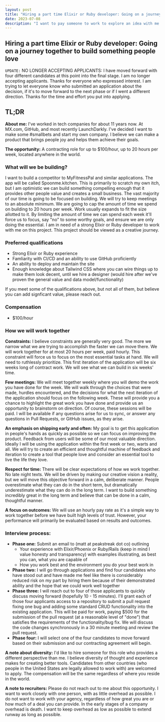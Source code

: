```yaml
---
layout: post
title: "Hiring a part time Elixir or Ruby developer: Going on a journey together to build something people love using"
date: 2023-07-08
description: "I want to pay someone to work to explore an idea with me. Do you want to spend 15 - 20 hours per week building something exceptional through iteration?"
---
```


## Hiring a part time Elixir or Ruby developer: Going on a journey together to build something people love

`UPDATE:` NO LONGER ACCEPTING APPLICANTS: I have moved forward with four different candidates at this point into the final stage. I am no longer accepting applicants. Thanks for everyone who expressed interest. I am trying to let everyone know who submitted an application about the decision, if it's to move forward to the next phase or if I went a different direction. Thanks for the time and effort you put into applying.

## TL;DR

**About me:** I've worked in tech companies for about 11 years now. At MX.com, GitHub, and most recently LaunchDarkly. I've decided I want to make some #smallbets and start my own company. I believe we can make a product that brings people joy and helps them achieve their goals.

**The opportunity:** A contracting role for up to $100/hour, up to 20 hours per week, located anywhere in the world.

### What will we be building?

I want to build a competitor to MyFitnessPal and similar applications. The app will be called Spoonme.kitchen. This is primarily to scratch my own itch, but I am optimistic we can build something compelling enough that it provides other people value and creates a small business. The vast majority of our time is going to be focused on building. We will try to keep meetings to an absolute minimum. We are going to cap the amount of time we spend on building to 20 hours per week. Work usually expands to fit the size allotted to it. By limiting the amount of time we can spend each week it'll force us to focus, say "no" to some worthy goals, and ensure we are only doing the essential. I am in need of a strong Elixir or Ruby developer to work with me on this project. This project should be viewed as a creative journey.

### Preferred qualifications

- Strong Elixir or Ruby experience
- Famliarity with CI/CD and an ability to use GitHub proficiently
- An ability to deploy and maintain the site
- Enough knowledge about Tailwind CSS where you can wire things up to make them look decent, until we hire a designer (would hire after we've proven the general value and data model/functionality)

If you meet some of the qualifications above, but not all of them, but believe you can add signficant value, please reach out.

### Compensation

- $100/hour

### How we will work together

**Constraints:** I believe constraints are generally very good. The more we narrow what we are trying to accomplish the faster we can move there. We will work together for at most 20 hours per week, paid hourly. This constraint will force us to focus on the most essential tasks at hand. We will need to ruthlessly prioritize. This first iteration of the application will be six weeks long of contract work. We will see what we can build in six weeks' time. 

**Few meetings:** We will meet together weekly where you will demo the work you have done for the week. We will walk through the choices that were made, hurdles encountered, and the decisions for what the next iteration of the application should focus on the following week. These will provide you a chance to highlight the great work you have done and provide us an opportunity to brainstorm on direction. Of course, these sessions will be paid. I will be available if any questions arise for us to sync, or answer any questions in Pull Requests, or GitHub issues, as they arise. 

**An emphasis on shipping early and often:** My goal is to get this application in people's hands as quickly as possible so we can focus on improving the product. Feedback from users will be some of our most valuable direction. Ideally I will be using the application within the first week or two, warts and all. We will try to create an efficient and thoughtful machine of feedback and iteration to create a tool that people love and consider an essential tool to live the life they love. 

**Respect for time:** There will be clear expectations of how we work together. No late night texts. We will be driven by making our creative vision a reality, but we will move this objective forward in a calm, deliberate manner. People overestimate what they can do in the short term, but dramatically underestimate what they can do in the long term. I want to build something incredibly great in the long term and believe that can be done in a calm, thoughtful manner.

**A focus on outcomes:** We will use an hourly pay rate as it's a simple way to work together before we have built high levels of trust. However, your performance will primarily be evaluated based on results and outcomes. 

### Interview process: 

- **Phase one:** Submit an email to (matt at peakstreak dot co) outlining 
  - Your experience with Elixir/Phoenix or Ruby/Rails (keep in mind I value honesty and transparency) with examples illustrating, as best you can, what you are capable of
  - How you work best and the environment you do your best work in
- **Phase two:** I will go through applications and find four candidates who have stood out and have made me feel like there is considerably reduced risk on my part by hiring them because of their demonstrated ability and the hope that we could work well together
- **Phase three:** I will reach out to four of those applicants to quickly discuss moving forward (hopefully 10 - 15 minutes). I'll grant each of those four applicants access to a repository to submit a pull request fixing one bug and adding some standard CRUD functionality into the existing application. This will be paid for work, paying $500 for the submission of the pull request (at a reasonable level of "done") that satisfies the requirements of the functionality/bug fix. We will discuss the code changes synchronously in a 30 minute meeting and review the pull request.
- **Phase four:** I will select one of the four candidates to move forward based on their submission and our contracting agreement will begin. 

**A note about diversity:** I'd like to hire someone for this role who provides a different perspective than me. I believe diversity of thought and experience makes for creating better tools. Candidates from other countries (who people in the United States are legally allowed to work with) are welcomed to apply. The compensation will be the same regardless of where you reside in the world. 

**A note to recruiters:** Please do not reach out to me about this opportunity. I want to work closely with one person, with as little overhead as possible. I do not want to work with your agency, regardless of how great you are or how much of a deal you can provide. In the early stages of a company overhead is death. I want to keep overhead as low as possible to extend runway as long as possible.